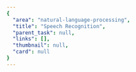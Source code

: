 ```yaml
---
{
  "area": "natural-language-processing",
  "title": "Speech Recognition",
  "parent_task": null,
  "links": [],
  "thumbnail": null,
  "card": null
}
---
```


